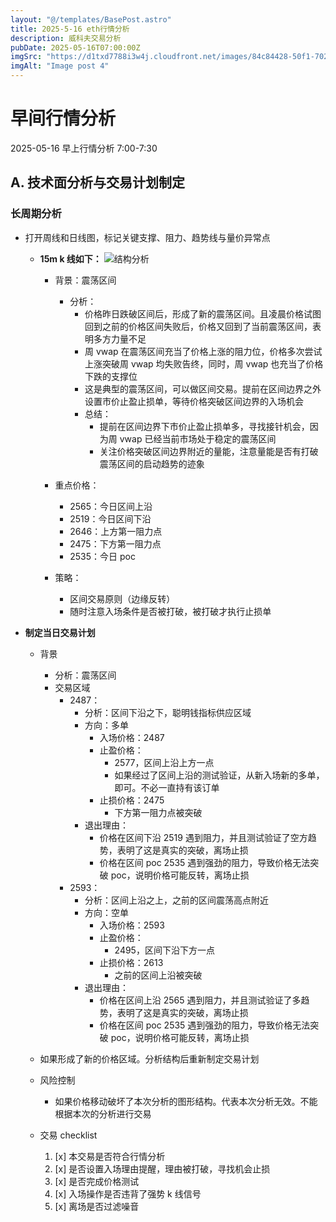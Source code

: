 ```yaml
---
layout: "@/templates/BasePost.astro"
title: 2025-5-16 eth行情分析
description: 威科夫交易分析
pubDate: 2025-05-16T07:00:00Z
imgSrc: "https://d1txd7788i3w4j.cloudfront.net/images/84c84428-50f1-7025-b778-548a97e9da87/2025-05-15/1747350958139-eth-15m.jpg"
imgAlt: "Image post 4"
---
```


# 早间行情分析

2025-05-16 早上行情分析 7:00-7:30

## A. 技术面分析与交易计划制定

### 长周期分析

- 打开周线和日线图，标记关键支撑、阻力、趋势线与量价异常点

  - **15m k 线如下：**
    ![结构分析](https://d1txd7788i3w4j.cloudfront.net/images/84c84428-50f1-7025-b778-548a97e9da87/2025-05-15/1747350958139-eth-15m.jpg)

    - 背景：震荡区间
      - 分析：
        - 价格昨日跌破区间后，形成了新的震荡区间。且凌晨价格试图回到之前的价格区间失败后，价格又回到了当前震荡区间，表明多方力量不足
        - 周 vwap 在震荡区间充当了价格上涨的阻力位，价格多次尝试上涨突破周 vwap 均失败告终，同时，周 vwap 也充当了价格下跌的支撑位
        - 这是典型的震荡区间，可以做区间交易。提前在区间边界之外设置市价止盈止损单，等待价格突破区间边界的入场机会
        - 总结：
          - 提前在区间边界下市价止盈止损单多，寻找接针机会，因为周 vwap 已经当前市场处于稳定的震荡区间
          - 关注价格突破区间边界附近的量能，注意量能是否有打破震荡区间的启动趋势的迹象
    - 重点价格：

      - 2565：今日区间上沿
      - 2519：今日区间下沿
      - 2646：上方第一阻力点
      - 2475：下方第一阻力点
      - 2535：今日 poc

    - 策略：
      - 区间交易原则（边缘反转）
      - 随时注意入场条件是否被打破，被打破才执行止损单

- **制定当日交易计划**

  - 背景
    - 分析：震荡区间
    - 交易区域
      - 2487：
        - 分析：区间下沿之下，聪明钱指标供应区域
        - 方向：多单
          - 入场价格：2487
          - 止盈价格：
            - 2577，区间上沿上方一点
            - 如果经过了区间上沿的测试验证，从新入场新的多单，即可。不必一直持有该订单
          - 止损价格：2475
            - 下方第一阻力点被突破
        - 退出理由：
          - 价格在区间下沿 2519 遇到阻力，并且测试验证了空方趋势，表明了这是真实的突破，离场止损
          - 价格在区间 poc 2535 遇到强劲的阻力，导致价格无法突破 poc，说明价格可能反转，离场止损
      - 2593：
        - 分析：区间上沿之上，之前的区间震荡高点附近
        - 方向：空单
          - 入场价格：2593
          - 止盈价格：
            - 2495，区间下沿下方一点
          - 止损价格：2613
            - 之前的区间上沿被突破
        - 退出理由：
          - 价格在区间上沿 2565 遇到阻力，并且测试验证了多趋势，表明了这是真实的突破，离场止损
          - 价格在区间 poc 2535 遇到强劲的阻力，导致价格无法突破 poc，说明价格可能反转，离场止损
  - 如果形成了新的价格区域。分析结构后重新制定交易计划

  - 风险控制
    - 如果价格移动破坏了本次分析的图形结构。代表本次分析无效。不能根据本次的分析进行交易
  - 交易 checklist

    1. [x] 本交易是否符合行情分析
    2. [x] 是否设置入场理由提醒，理由被打破，寻找机会止损
    3. [x] 是否完成价格测试
    4. [x] 入场操作是否违背了强势 k 线信号
    5. [x] 离场是否过滤噪音
